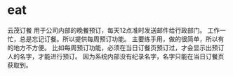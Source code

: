 # eat
云茂订餐
用于公司内部的晚餐预订，每天12点准时发送邮件给行政部门。
工作一忙，总是忘记订餐。所以提供每周预订功能。
主要练手用，做的很简单，所以有的地方不方便。
比如每周预订功能，必须在当日订餐页预订过，才会显示出预订人的名字，才能进行预订。
因为系统内部没有纪录名字，名字只能在当日订餐页获取到。

